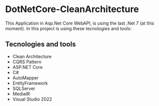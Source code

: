 # DotNetCore-CleanArchitecture

This Application in Asp.Net Core WebAPI, is using the last .Net 7 (at this moment).
In this project is using these tecnologies and tools:

## Tecnologies and tools 
* Clean Architecture
* CQRS Pattern
* ASP.NET Core
* C#
* AutoMapper
* EntityFramework
* SQLServer
* MediatR
* Visual Studio 2022
